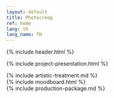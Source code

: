 ```yaml
---
layout: default
title: Photocreep
ref: home
lang: th
lang_name: TH
---
```


{% include header.html %}

{% include project-presentation.html %}

<div id="artistic-treatment"></div>
{% include artistic-treatment.md %}

<div id="moodboard"></div>
{% include moodboard.html %}

<div id="production-package"></div>
{% include production-package.md %}
